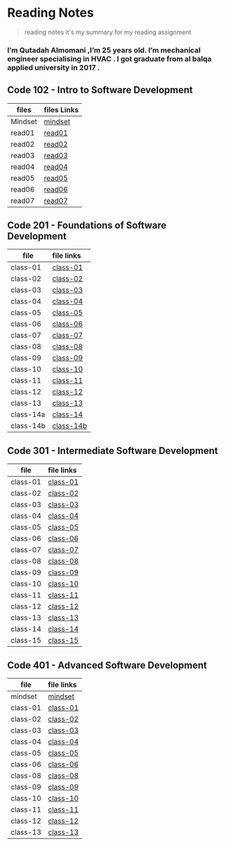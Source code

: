    # Reading Notes    
   
> reading notes it's my summary for my reading assignment

### I’m Qutadah Almomani ,I’m 25 years old. I’m mechanical engineer specialising in HVAC . I got graduate from al balqa applied university in 2017 .

## Code 102 - Intro to Software Development

| files | files Links        
|-----------------|:------------
| Mindset | [mindset](https://qutadah95.github.io/reading-notes/102/Mindset) 
| read01     | [read01](https://qutadah95.github.io/reading-notes/102/read01)       
| read02      | [read02](https://qutadah95.github.io/reading-notes/102/read02)  
| read03     | [read03](https://qutadah95.github.io/reading-notes/102/read03)        
| read04      | [read04](https://qutadah95.github.io/reading-notes/102/read04)
| read05     | [read05](https://qutadah95.github.io/reading-notes/102/read05)       
| read06      | [read06](https://qutadah95.github.io/reading-notes/102/read06)
| read07      | [read07](https://qutadah95.github.io/reading-notes/102/read07) 


## Code 201 - Foundations of Software Development

|file    |  file links           
|-----------------|:------------
| class-01     | [class-01](https://qutadah95.github.io/reading-notes/201/class-01) 
| class-02     | [class-02](https://qutadah95.github.io/reading-notes/201/class-02)
| class-03     | [class-03](https://qutadah95.github.io/reading-notes/201/class-03)
| class-04     | [class-04](https://qutadah95.github.io/reading-notes/201/class-04)
| class-05     | [class-05](https://qutadah95.github.io/reading-notes/201/class-05)
| class-06     | [class-06](https://qutadah95.github.io/reading-notes/201/class-06)
| class-07     | [class-07](https://qutadah95.github.io/reading-notes/201/class-07)
| class-08     | [class-08](https://qutadah95.github.io/reading-notes/201/class-08)
| class-09     | [class-09](https://qutadah95.github.io/reading-notes/201/class-09)
| class-10     | [class-10](https://qutadah95.github.io/reading-notes/201/class-10)
| class-11     | [class-11](https://qutadah95.github.io/reading-notes/201/class-11)
| class-12     | [class-12](https://qutadah95.github.io/reading-notes/201/class-12)
| class-13     | [class-13](https://qutadah95.github.io/reading-notes/201/class-13)
| class-14a     | [class-14](https://qutadah95.github.io/reading-notes/201/class-14)
| class-14b     | [class-14b](https://qutadah95.github.io/reading-notes/201/class-14b)

 
## Code 301 - Intermediate Software Development

|file    |  file links           
|-----------------|:------------
| class-01     | [class-01](https://qutadah95.github.io/reading-notes/301/class-01) 
| class-02     | [class-02](https://qutadah95.github.io/reading-notes/301/class-02) 
| class-03     | [class-03](https://qutadah95.github.io/reading-notes/301/class-03) 
| class-04     | [class-04](https://qutadah95.github.io/reading-notes/301/class-04) 
| class-05     | [class-05](https://qutadah95.github.io/reading-notes/301/class-05) 
| class-06     | [class-06](https://qutadah95.github.io/reading-notes/301/class-06) 
| class-07     | [class-07](https://qutadah95.github.io/reading-notes/301/class-07) 
| class-08     | [class-08](https://qutadah95.github.io/reading-notes/301/class-08) 
| class-09     | [class-09](https://qutadah95.github.io/reading-notes/301/class-09) 
| class-10     | [class-10](https://qutadah95.github.io/reading-notes/301/class-10) 
| class-11     | [class-11](https://qutadah95.github.io/reading-notes/301/class-11) 
| class-12     | [class-12](https://qutadah95.github.io/reading-notes/301/class-12) 
| class-13     | [class-13](https://qutadah95.github.io/reading-notes/301/class-13)
| class-14     | [class-14](https://qutadah95.github.io/reading-notes/301/class-14) 
| class-15     | [class-15](https://qutadah95.github.io/reading-notes/301/class-15) 


## Code 401 - Advanced Software Development

|file    |  file links           
|-----------------|:------------
| mindset     | [mindset](https://qutadah95.github.io/reading-notes/401/mindset) 
| class-01     | [class-01](https://qutadah95.github.io/reading-notes/401/class-01)
| class-02     | [class-02](https://qutadah95.github.io/reading-notes/401/class-02) 
| class-03     | [class-03](https://qutadah95.github.io/reading-notes/401/class-03) 
| class-04     | [class-04](https://qutadah95.github.io/reading-notes/401/class-04) 
| class-05     | [class-05](https://qutadah95.github.io/reading-notes/401/class-05)
| class-06     | [class-06](https://qutadah95.github.io/reading-notes/401/class-06) 
| class-08     | [class-08](https://qutadah95.github.io/reading-notes/401/class-08)  
| class-09     | [class-09](https://qutadah95.github.io/reading-notes/401/class-09)
| class-10     | [class-10](https://qutadah95.github.io/reading-notes/401/class-10) 
| class-11     | [class-11](https://qutadah95.github.io/reading-notes/401/class-11)  
| class-12     | [class-12](https://qutadah95.github.io/reading-notes/401/class-12)      
| class-13     | [class-13](https://qutadah95.github.io/reading-notes/401/class-13) 

